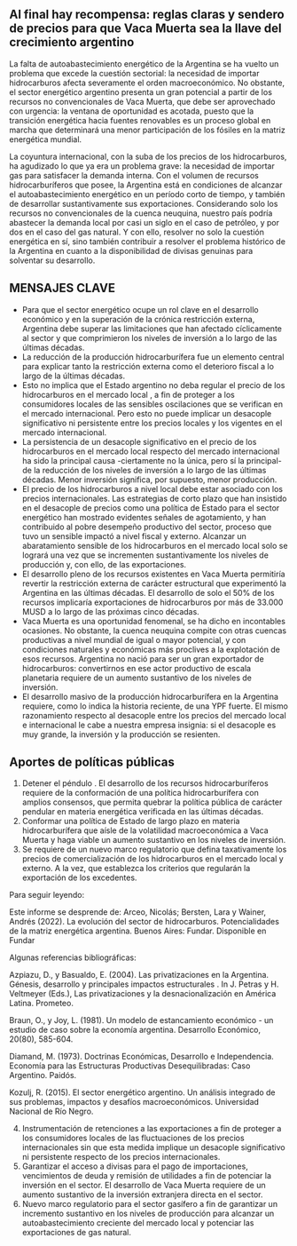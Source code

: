 ## Al final hay recompensa: reglas claras y sendero de precios para que Vaca Muerta sea la llave del crecimiento argentino

La falta de autoabastecimiento energético de la Argentina se ha vuelto un problema que excede la cuestión sectorial: la necesidad de importar hidrocarburos afecta severamente el orden macroeconómico. No obstante, el sector energético argentino presenta un gran potencial a partir de los recursos no convencionales de Vaca Muerta, que debe ser aprovechado con urgencia: la ventana de oportunidad es acotada, puesto que la transición energética hacia fuentes renovables es un proceso global en marcha que determinará una menor participación de los fósiles en la matriz energética mundial.

La coyuntura internacional, con la suba de los precios de los hidrocarburos, ha agudizado lo que ya era un problema grave: la necesidad de importar gas para satisfacer la demanda interna. Con el volumen de recursos hidrocarburíferos que posee, la Argentina está en condiciones de alcanzar el autoabastecimiento energético en un período corto de tiempo, y también de desarrollar sustantivamente sus exportaciones. Considerando solo los recursos no convencionales de la cuenca neuquina, nuestro país podría abastecer la demanda local por casi un siglo en el caso de petróleo, y por dos en el caso del gas natural. Y con ello, resolver no solo la cuestión energética en sí, sino también contribuir a resolver el problema histórico de la Argentina en cuanto a la disponibilidad de divisas genuinas para solventar su desarrollo.

## MENSAJES CLAVE

- Para que el sector energético ocupe un rol clave en el desarrollo económico y en la superación de la crónica restricción externa, Argentina debe superar las limitaciones que han afectado cíclicamente al sector y que comprimieron los niveles de inversión a lo largo de las últimas décadas.
- La reducción de la producción hidrocarburífera fue un elemento central para explicar tanto la restricción externa como el deterioro fiscal a lo largo de la últimas décadas.
- Esto no implica que el Estado argentino no deba regular el precio de los hidrocarburos en el mercado local , a fin de proteger a los consumidores locales de las sensibles oscilaciones que se verifican en el mercado internacional. Pero esto no puede implicar un desacople significativo ni persistente entre los precios locales y los vigentes en el mercado internacional.
- La persistencia de un desacople significativo en el precio de los hidrocarburos en el mercado local respecto del mercado internacional ha sido la principal causa -ciertamente no la única, pero sí la principal- de la reducción de los niveles de inversión a lo largo de las últimas décadas. Menor inversión significa, por supuesto, menor producción.
- El precio de los hidrocarburos a nivel local debe estar asociado con los precios internacionales. Las estrategias de corto plazo que han insistido en el desacople de precios como una política de Estado para el sector energético han mostrado evidentes señales de agotamiento, y han contribuido al pobre desempeño productivo del sector, proceso que tuvo un sensible impactó a nivel fiscal y externo. Alcanzar un abaratamiento sensible de los hidrocarburos en el mercado local solo se logrará una vez que se incrementen sustantivamente los niveles de producción y, con ello, de las exportaciones.
- El desarrollo pleno de los recursos existentes en Vaca Muerta permitiría revertir la restricción externa de carácter estructural que experimentó la Argentina en las últimas décadas. El desarrollo de solo el 50% de los recursos implicaría exportaciones de hidrocarburos por más de 33.000 MUSD a lo largo de las próximas cinco décadas.
- Vaca Muerta es una oportunidad fenomenal, se ha dicho en incontables ocasiones. No obstante, la cuenca neuquina compite con otras cuencas productivas a nivel mundial de igual o mayor potencial, y con condiciones naturales y económicas más proclives a la explotación de esos recursos. Argentina no nació para ser un gran exportador de hidrocarburos: convertirnos en ese actor productivo de escala planetaria requiere de un aumento sustantivo de los niveles de inversión.
- El desarrollo masivo de la producción hidrocarburífera en la Argentina requiere, como lo indica la historia reciente, de una YPF fuerte. El mismo razonamiento respecto al desacople entre los precios del mercado local e internacional le cabe a nuestra empresa insignia: si el desacople es muy grande, la inversión y la producción se resienten.

<!-- image -->

## Aportes de políticas públicas

1. Detener el péndulo . El desarrollo de los recursos hidrocarburíferos requiere de la conformación de una política hidrocarburífera con amplios consensos, que permita quebrar la política pública de carácter pendular en materia energética verificada en las últimas décadas.
2. Conformar una política de Estado de largo plazo en materia hidrocarburífera que aísle de la volatilidad macroeconómica a Vaca Muerta y haga viable un aumento sustantivo en los niveles de inversión.
3. Se requiere de un nuevo marco regulatorio que defina taxativamente los precios de comercialización de los hidrocarburos en el mercado local y externo. A la vez, que establezca los criterios que regularán la exportación de los excedentes.

Para seguir leyendo:

Este informe se desprende de:  Arceo, Nicolás; Bersten, Lara y Wainer, Andrés (2022). La evolución del sector de hidrocarburos. Potencialidades de la matriz energética argentina. Buenos Aires: Fundar. Disponible en Fundar

Algunas referencias bibliográficas:

Azpiazu, D., y Basualdo, E. (2004). Las privatizaciones en la Argentina. Génesis, desarrollo y principales impactos estructurales . In J. Petras y H. Veltmeyer (Eds.), Las privatizaciones y la desnacionalización en América Latina. Prometeo.

Braun, O., y Joy, L. (1981). Un modelo de estancamiento económico - un estudio de caso sobre la economía argentina. Desarrollo Económico, 20(80), 585-604.

Diamand, M. (1973). Doctrinas Económicas, Desarrollo e Independencia. Economía para las Estructuras Productivas Desequilibradas: Caso Argentino. Paidós.

Kozulj, R. (2015). El sector energético argentino. Un análisis integrado de sus problemas, impactos y desafíos macroeconómicos. Universidad Nacional de Río Negro.

4. Instrumentación de retenciones a las exportaciones a fin de proteger a los consumidores locales de las fluctuaciones de los precios internacionales sin que esta medida implique un desacople significativo ni persistente respecto de los precios internacionales.
5. Garantizar el acceso a divisas para el pago de importaciones, vencimientos de deuda y remisión de utilidades a fin de potenciar la inversión en el sector. El desarrollo de Vaca Muerta requiere de un aumento sustantivo de la inversión extranjera directa en el sector.
6. Nuevo marco regulatorio para el sector gasífero a fin de garantizar un incremento sustantivo en los niveles de producción para alcanzar un autoabastecimiento creciente del mercado local y potenciar las exportaciones de gas natural.

<!-- image -->
